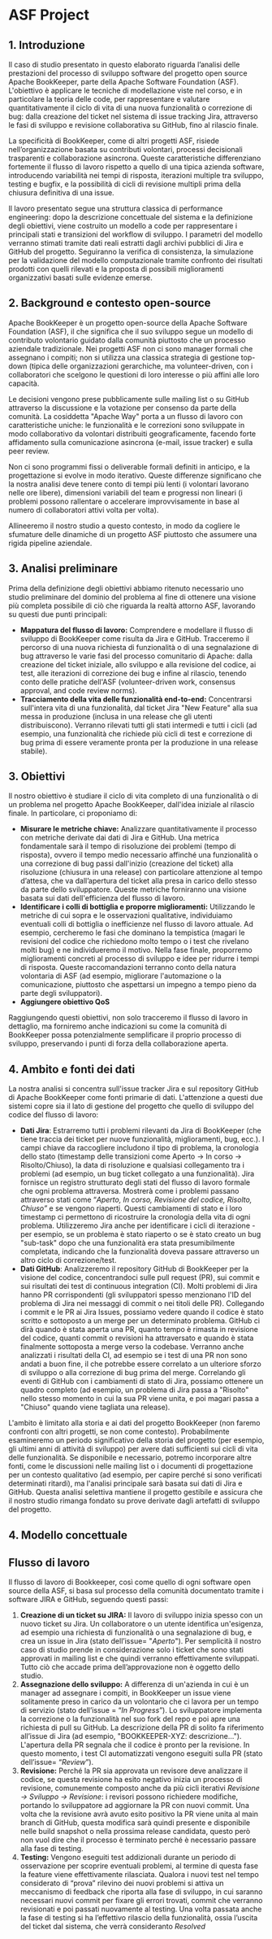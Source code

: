 [comment]: # "v1"
# ASF Project

## 1. Introduzione

Il caso di studio presentato in questo elaborato riguarda l’analisi delle prestazioni del processo di sviluppo software del progetto open source Apache BookKeeper, parte della Apache Software Foundation (ASF). L'obiettivo è applicare le tecniche di modellazione viste nel corso, e in particolare la teoria delle code, per rappresentare e valutare quantitativamente il ciclo di vita di una nuova funzionalità o correzione di bug: dalla creazione del ticket nel sistema di issue tracking Jira, attraverso le fasi di sviluppo e revisione collaborativa su GitHub, fino al rilascio finale.

La specificità di BookKeeper, come di altri progetti ASF, risiede nell’organizzazione basata su contributi volontari, processi decisionali trasparenti e collaborazione asincrona. Queste caratteristiche differenziano fortemente il flusso di lavoro rispetto a quello di una tipica azienda software, introducendo variabilità nei tempi di risposta, iterazioni multiple tra sviluppo, testing e bugfix, e la possibilità di cicli di revisione multipli prima della chiusura definitiva di una issue.

Il lavoro presentato segue una struttura classica di performance engineering: dopo la descrizione concettuale del sistema e la definizione degli obiettivi, viene costruito un modello a code per rappresentare i principali stati e transizioni del workflow di sviluppo. I parametri del modello verranno stimati tramite dati reali estratti dagli archivi pubblici di Jira e GitHub del progetto. Seguiranno la verifica di consistenza, la simulazione per la validazione del modello computazionale tramite confronto dei risultati prodotti con quelli rilevati e la proposta di possibili miglioramenti organizzativi basati sulle evidenze emerse.

## 2. Background e contesto open-source

Apache BookKeeper è un progetto open-source della Apache Software Foundation (ASF), il che significa che il suo sviluppo segue un modello di contributo volontario guidato dalla comunità piuttosto che un processo aziendale tradizionale. Nei progetti ASF non ci sono manager formali che assegnano i compiti; non si utilizza una classica strategia di gestione top-down (tipica delle organizzazioni gerarchiche, ma volunteer-driven, con i collaboratori che scelgono le questioni di loro interesse o più affini alle loro capacità.

Le decisioni vengono prese pubblicamente sulle mailing list o su GitHub attraverso la discussione e la votazione per consenso da parte della comunità. La cosiddetta "Apache Way" porta a un flusso di lavoro con caratteristiche uniche: le funzionalità e le correzioni sono sviluppate in modo collaborativo da volontari distribuiti geograficamente, facendo forte affidamento sulla comunicazione asincrona (e-mail, issue tracker) e sulla peer review. 

Non ci sono programmi fissi o deliverable formali definiti in anticipo, e la progettazione si evolve in modo iterativo. Queste differenze significano che la nostra analisi deve tenere conto di tempi più lenti (i volontari lavorano nelle ore libere), dimensioni variabili del team e progressi non lineari (i problemi possono rallentare o accelerare improvvisamente in base al numero di collaboratori attivi volta per volta). 

Allineeremo il nostro studio a questo contesto, in modo da cogliere le sfumature delle dinamiche di un progetto ASF piuttosto che assumere una rigida pipeline aziendale.

## 3. Analisi preliminare

Prima della definizione degli obiettivi abbiamo ritenuto necessario uno studio preliminare del dominio del problema al fine di ottenere una visione più completa possibile di ciò che riguarda la realtà attorno ASF,  lavorando su questi due punti principali:

- **Mappatura del flusso di lavoro:** Comprendere e modellare il flusso di sviluppo di BookKeeper come risulta da Jira e GitHub. Tracceremo il percorso di una nuova richiesta di funzionalità o di una segnalazione di bug attraverso le varie fasi del processo comunitario di Apache: dalla creazione del ticket iniziale, allo sviluppo e alla revisione del codice, ai test, alle iterazioni di correzione dei bug e infine al rilascio, tenendo conto delle pratiche dell'ASF (volunteer-driven work, consensus approval, and code review norms).
- **Tracciamento della vita delle funzionalità end-to-end:** Concentrarsi sull'intera vita di una funzionalità, dal ticket Jira "New Feature" alla sua messa in produzione (inclusa in una release che gli utenti distribuiscono). Verranno rilevati tutti gli stati intermedi e tutti i cicli (ad esempio, una funzionalità che richiede più cicli di test e correzione di bug prima di essere veramente pronta per la produzione in una release stabile).

## 3. Obiettivi

Il nostro obiettivo è studiare il ciclo di vita completo di una funzionalità o di un problema nel progetto Apache BookKeeper, dall'idea iniziale al rilascio finale. In particolare, ci proponiamo di:

- **Misurare le metriche chiave:** Analizzare quantitativamente il processo con metriche derivate dai dati di Jira e GitHub. Una metrica fondamentale sarà il tempo di risoluzione dei problemi (tempo di risposta), ovvero il tempo medio necessario affinché una funzionalità o una correzione di bug passi dall'inizio (creazione del ticket) alla risoluzione (chiusura in una release) con particolare attenzione al tempo d’attesa, che va dall’apertura del ticket alla presa in carico dello stesso da parte dello sviluppatore. Queste metriche forniranno una visione basata sui dati dell'efficienza del flusso di lavoro.
- **Identificare i colli di bottiglia e proporre miglioramenti:** Utilizzando le metriche di cui sopra e le osservazioni qualitative, individuiamo eventuali colli di bottiglia o inefficienze nel flusso di lavoro attuale. Ad esempio, cercheremo le fasi che dominano la tempistica (magari le revisioni del codice che richiedono molto tempo o i test che rivelano molti bug) e ne individueremo il motivo. Nella fase finale, proporremo miglioramenti concreti al processo di sviluppo e idee per ridurre i tempi di risposta. Queste raccomandazioni terranno conto della natura volontaria di ASF (ad esempio, migliorare l'automazione o la comunicazione, piuttosto che aspettarsi un impegno a tempo pieno da parte degli sviluppatori).
- **Aggiungere obiettivo QoS**

Raggiungendo questi obiettivi, non solo tracceremo il flusso di lavoro in dettaglio, ma forniremo anche indicazioni su come la comunità di BookKeeper possa potenzialmente semplificare il proprio processo di sviluppo, preservando i punti di forza della collaborazione aperta.

## 4. Ambito e fonti dei dati

La nostra analisi si concentra sull'issue tracker Jira e sul repository GitHub di Apache BookKeeper come fonti primarie di dati. L'attenzione a questi due sistemi copre sia il lato di gestione del progetto che quello di sviluppo del codice del flusso di lavoro:

- **Dati Jira**: Estrarremo tutti i problemi rilevanti da Jira di BookKeeper (che tiene traccia dei ticket per nuove funzionalità, miglioramenti, bug, ecc.). I campi chiave da raccogliere includono il tipo di problema, la cronologia dello stato (timestamp delle transizioni come Aperto → In corso → Risolto/Chiuso), la data di risoluzione e qualsiasi collegamento tra i problemi (ad esempio, un bug ticket collegato a una funzionalità). Jira fornisce un registro strutturato degli stati del flusso di lavoro formale che ogni problema attraversa. Mostrerà come i problemi passano attraverso stati come “*Aperto, In corso, Revisione del codice, Risolto, Chiuso”* e se vengono riaperti. Questi cambiamenti di stato e i loro timestamp ci permettono di ricostruire la cronologia della vita di ogni problema. Utilizzeremo Jira anche per identificare i cicli di iterazione - per esempio, se un problema è stato riaperto o se è stato creato un bug "sub-task" dopo che una funzionalità era stata presumibilmente completata, indicando che la funzionalità doveva passare attraverso un altro ciclo di correzione/test.
- **Dati GitHub**: Analizzeremo il repository GitHub di BookKeeper per la visione del codice, concentrandoci sulle pull request (PR), sui commit e sui risultati dei test di continuous integration (CI). Molti problemi di Jira hanno PR corrispondenti (gli sviluppatori spesso menzionano l'ID del problema di Jira nei messaggi di commit o nei titoli delle PR). Collegando i commit e le PR ai Jira Issues, possiamo vedere quando il codice è stato scritto e sottoposto a un merge per un determinato problema. GitHub ci dirà quando è stata aperta una PR, quanto tempo è rimasta in revisione del codice, quanti commit o revisioni ha attraversato e quando è stata finalmente  sottoposta a merge verso la codebase. Verranno anche analizzati i risultati della CI, ad esempio se i test di una PR non sono andati a buon fine, il che potrebbe essere correlato a un ulteriore sforzo di sviluppo o alla correzione di bug prima del merge. Correlando gli eventi di GitHub con i cambiamenti di stato di Jira, possiamo ottenere un quadro completo (ad esempio, un problema di Jira passa a "Risolto" nello stesso momento in cui la sua PR viene unita, e poi magari passa a "Chiuso" quando viene tagliata una release).

L'ambito è limitato alla storia e ai dati del progetto BookKeeper (non faremo confronti con altri progetti, se non come contesto). Probabilmente esamineremo un periodo significativo della storia del progetto (per esempio, gli ultimi anni di attività di sviluppo) per avere dati sufficienti sui cicli di vita delle funzionalità. Se disponibile e necessario, potremo incorporare altre fonti, come le discussioni nelle mailing list o i documenti di progettazione per un contesto qualitativo (ad esempio, per capire perché si sono verificati determinati ritardi), ma l'analisi principale sarà basata sui dati di Jira e GitHub. Questa analisi selettiva mantiene il progetto gestibile e assicura che il nostro studio rimanga fondato su prove derivate dagli artefatti di sviluppo del progetto.

## 4. Modello concettuale

## Flusso di lavoro

Il flusso di lavoro di Bookkeeper, così come quello di ogni software open source della ASF, si basa sul processo della comunità documentato tramite i software JIRA e GitHub, seguendo questi passi:

1. **Creazione di un ticket su JIRA:** Il lavoro di sviluppo inizia spesso con un nuovo ticket su Jira. Un collaboratore o un utente identifica un'esigenza, ad esempio una richiesta di funzionalità o una segnalazione di bug, e crea un issue in Jira (stato dell’issue= "*Aperto*"). Per semplicità il nostro caso di studio prende in considerazione solo i ticket che sono stati approvati in mailing list e che quindi verranno effettivamente sviluppati. Tutto ciò che accade prima dell’approvazione non è oggetto dello studio.
2. **Assegnazione dello sviluppo:** A differenza di un'azienda in cui è un manager ad assegnare i compiti, in BookKeeper un issue viene solitamente preso in carico da un volontario che ci lavora per un tempo di servizio (stato dell’issue = “*In Progress*”). Lo sviluppatore implementa la correzione o la funzionalità nel suo fork del repo e poi apre una richiesta di pull su GitHub. La descrizione della PR di solito fa riferimento all’issue di Jira (ad esempio, "BOOKKEEPER-XYZ: descrizione..."). L'apertura della PR segnala che il codice è pronto per la revisione. In questo momento, i test CI automatizzati vengono eseguiti sulla PR (stato dell’issue= “*Review*”).
3. **Revisione:** Perché la PR sia approvata un revisore deve analizzare il codice, se questa revisione ha esito negativo inizia un processo di revisione, comunemente composto anche da più cicli iterativi *Revisione → Sviluppo → Revisione*: i revisori possono richiedere modifiche, portando lo sviluppatore ad aggiornare la PR con nuovi commit. Una volta che la revisione avrà avuto esito positivo la PR viene unita al main branch di GitHub, questa modifica sarà quindi presente e disponibile nelle build snapshot o nella prossima release candidata, questo però non vuol dire che il processo è terminato perché è necessario passare alla fase di testing.
4. **Testing:** Vengono eseguiti test addizionali durante un periodo di osservazione per scoprire eventuali problemi, al termine di questa fase la feature viene effettivamente rilasciata. Qualora i nuovi test nel tempo considerato di “prova” rilevino dei nuovi problemi si attiva un meccanismo di feedback che riporta alla fase di sviluppo, in cui saranno necessari nuovi commit per fixare gli errori trovati, commit che verranno revisionati e poi passati nuovamente al testing.
Una volta passata anche la fase di testing si ha l’effettivo rilascio della funzionalità, ossia l’uscita del ticket dal sistema, che verrà consideranto *Resolved*
